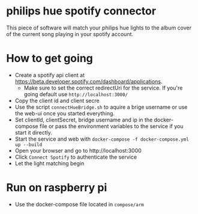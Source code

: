 # philips hue spotify connector

This piece of software will match your philips hue lights to the album cover of the current song playing in your spotify account.

# How to get going
* Create a spotify api client at https://beta.developer.spotify.com/dashboard/applications.
	* Make sure to set the correct redirectUri for the service. If you're going default use `http://localhost:3000/`
* Copy the client id and client secre
* Use the script `connectHueBridge.sh` to aquire a brige username or use the web-ui once you started everything.
* Set clientId, clientSecret, bridge username and ip in the docker-compose file or pass the environment variables to the service if you start it directly.
* Start the service and web with `docker-compose -f docker-compose.yml up --build`
* Open your browser and go to http://localhost:3000
* Click `Connect Spotify` to authenticate the service
* Let the light matching begin


# Run on raspberry pi
* Use the docker-compose file located in `compose/arm`
